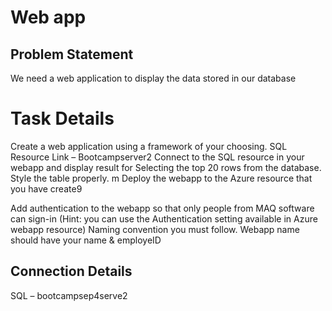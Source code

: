 # Web app

## Problem Statement 
We need a web application to display the data stored in our database 

 

# Task Details 
Create a web application using a framework of your choosing. 
SQL Resource Link – Bootcampserver2 
Connect to the SQL resource in your webapp and display result for Selecting the top 20 rows from the database. Style the table properly.  m 
Deploy the webapp to the Azure resource that you have create9 

Add authentication to the webapp so that only people from MAQ software can sign-in (Hint: you can use the Authentication setting available in Azure webapp resource) 
Naming convention you must follow. 
Webapp name should have your name & employeID 

## Connection Details 
SQL – bootcampsep4serve2 
